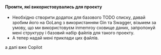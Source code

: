 #### Промти, які використовувались для проекту

- Необхідно створити додаток для базового TODO списку, давай зробим його на GoLang з використанням Gin та Swagger, візьмем за умову, що ми використовуєм inmemroy сховище даних, запропонуй мені структуру і базовий набір файлів для такого проекту.
- А тепер надай мені приклади цих файлів. 

а далі вже Copilot